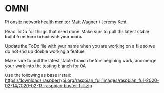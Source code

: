 # OMNI
Pi onsite network health monitor
Matt Wagner / Jeremy Kent


Read ToDo for things that need done. Make sure to pull the latest stable build from here to test with your code. 

Update the ToDo file with your name when you are working on a file so we do not end up double working a feature

Make sure to pull the latest stable branch before begining work, and merge your work into the testing branch for QA

Use the following as base install:
https://downloads.raspberrypi.org/raspbian_full/images/raspbian_full-2020-02-14/2020-02-13-raspbian-buster-full.zip


